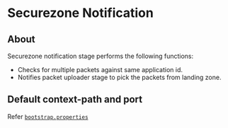 # Securezone Notification

## About

Securezone notification stage performs the following functions:
* Checks for multiple packets against same application id.
* Notifies packet uploader stage to pick the packets from landing zone.

## Default context-path and port
Refer [`bootstrap.properties`](src/main/resources/bootstrap.properties)

